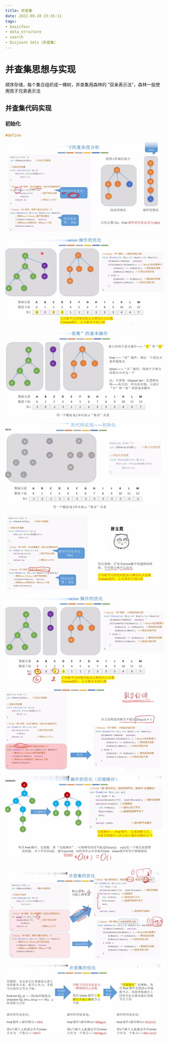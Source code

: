 ```yaml
---
title: 并查集
date: 2022-09-28 23:35:11
tags: 
- basicfour
- data_structure
- search
- Disjoint Sets（并查集）
---
```


# 并查集思想与实现

顺序存储，每个集合组织成一棵树，并查集用森林的 “双亲表示法”，森林一般使用孩子兄弟表示法

## 并查集代码实现

### 初始化

```c++
#define 
```

![sp20221105_110305_382](UFSet/sp20221105_105818_421.png)



![sp20221105_110305_382](UFSet/sp20221105_110305_382.png)



![sp20221105_104758_775](UFSet/sp20221105_104758_775.png)

![sp20221105_104921_592](UFSet/sp20221105_104921_592.png)

![image-20221105111223816](UFSet/image-20221105111223816.png)







![image-20221105111308697](UFSet/image-20221105111308697.png)

![image-20221105111444206](UFSet/image-20221105111444206.png)







![image-20221105112108801](UFSet/image-20221105112108801.png)

![image-20221105112208542](UFSet/image-20221105112208542.png)





![image-20221105112526332](UFSet/image-20221105112526332.png)
